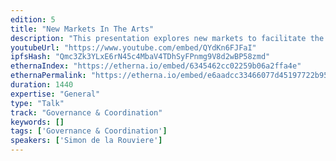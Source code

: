 ```yaml
---
edition: 5
title: "New Markets In The Arts"
description: "This presentation explores new markets to facilitate the arts, breaking it down into three broad categories. 1) Patronage & The Always-On Auction Through Harberger Tax. 2) New Generative Economics & The Creation of Autonomous Artists. 3) Markets As Arts. Exploring New Arts Through Markets-As-Medium."
youtubeUrl: "https://www.youtube.com/embed/QYdKn6FJFaI"
ipfsHash: "Qmc3Zk3YLxE6rN45c4MbaV4TDhSyFPnmg9V8d2wBP58zmd"
ethernaIndex: "https://etherna.io/embed/6345462cc02259b06a2ffa4e"
ethernaPermalink: "https://etherna.io/embed/e6aadcc33466077d45197722b95dc9a4bdb6742bb3b6141d91a4d57e12c67c66"
duration: 1440
expertise: "General"
type: "Talk"
track: "Governance & Coordination"
keywords: []
tags: ['Governance & Coordination']
speakers: ['Simon de la Rouviere']
---
```

